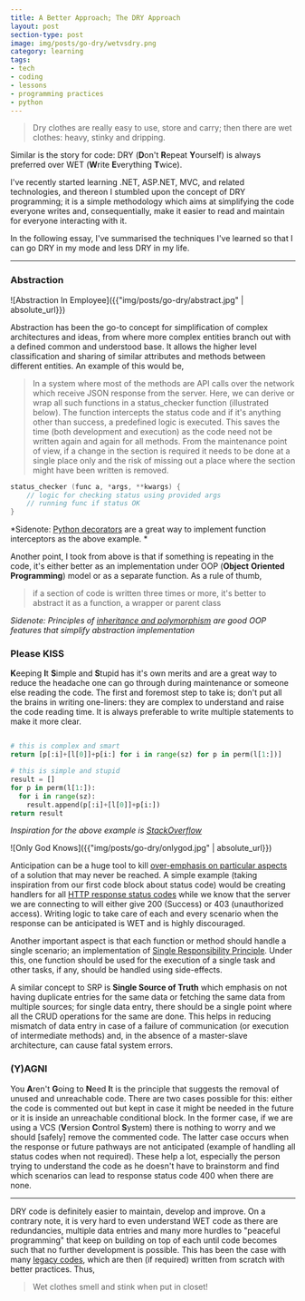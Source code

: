 ```yaml
---
title: A Better Approach; The DRY Approach
layout: post
section-type: post
image: img/posts/go-dry/wetvsdry.png
category: learning
tags:
- tech
- coding
- lessons
- programming practices
- python
---
```


> Dry clothes are really easy to use, store and carry; then there are wet clothes: heavy, stinky and dripping.

Similar is the story for code: DRY (**D**on't **R**epeat **Y**ourself) is always preferred over WET (**W**rite **E**verything **T**wice). 

I've recently started learning .NET, ASP.NET, MVC, and related technologies, and thereon I stumbled upon the concept of DRY programming; it is a simple methodology which aims at simplifying the code everyone writes and, consequentially, make it easier to read and maintain for everyone interacting with it.

In the following essay, I've summarised the techniques I've learned so that I can go DRY in my mode and less DRY in my life.

---
### Abstraction

![Abstraction In Employee]({{"img/posts/go-dry/abstract.jpg" | absolute_url}})

Abstraction has been the go-to concept for simplification of complex architectures and ideas, from where more complex entities branch out with a defined common and understood base. It allows the higher level classification and sharing of similar attributes and methods between different entities. An example of this would be,

> In a system where most of the methods are API calls over the network which receive JSON response from the server. Here, we can derive or wrap all such functions in a status_checker function (illustrated below). The function intercepts the status code and if it's anything other than success, a predefined logic is executed. This saves the time (both development and execution) as the code need not be written again and again for all methods. From the maintenance point of view, if a change in the section is required it needs to be done at a single place only and the risk of missing out a place where the section might have been written is removed.

```c
status_checker (func a, *args, **kwargs) {
	// logic for checking status using provided args
	// running func if status OK
}
```

*Sidenote: [Python decorators](https://realpython.com/primer-on-python-decorators/) are a great way to implement function interceptors as the above example. *

Another point, I took from above is that if something is repeating in the code, it's either better as an implementation under OOP (**Object** **Oriented** **Programming**) model or as a separate function. As a rule of thumb,

> if a section of code is written three times or more, it's better to abstract it as a function, a wrapper or parent class

*Sidenote: Principles of [inheritance and polymorphism](https://overiq.com/python-101/inheritance-and-polymorphism-in-python/) are good OOP features that simplify abstraction implementation*

### Please KISS

**K**eeping **I**t  **S**imple and **S**tupid has it's own merits and are a great way to reduce the headache one can go through during maintenance or someone else reading the code. The first and foremost step to take is; don't put all the brains in writing one-liners: they are complex to understand and raise the code reading time. It is always preferable to write multiple statements to make it more clear.

```python

# this is complex and smart
return [p[:i]+[l[0]]+p[i:] for i in range(sz) for p in perm(l[1:])]

# this is simple and stupid
result = []
for p in perm(l[1:]):
  for i in range(sz):
    result.append(p[:i]+[l[0]]+p[i:])
return result

```

*Inspiration for the above example is [StackOverflow](https://stackoverflow.com/questions/2581965/python-beginner-confused-by-a-complex-line-of-code)*

![Only God Knows]({{"img/posts/go-dry/onlygod.jpg" | absolute_url}})

Anticipation can be a huge tool to kill [over-emphasis on particular aspects](https://blog.bradfieldcs.com/you-are-not-google-84912cf44afb?gi=e970f412dc3f) of a solution that may never be reached. A simple example (taking inspiration from our first code block about status code) would be creating handlers for all [HTTP response status codes](https://developer.mozilla.org/en-US/docs/Web/HTTP/Status) while we know that the server we are connecting to will either give 200 (Success) or 403 (unauthorized access). Writing logic to take care of each and every scenario when the response can be anticipated is WET and is highly discouraged. 

Another important aspect is that each function or method should handle a single scenario; an implementation of [Single Responsibility Principle](https://dev.to/wemake-services/enforcing-single-responsibility-principle-in-python-2il8). Under this, one function should be used for the execution of a single task and other tasks, if any, should be handled using side-effects.

A similar concept to SRP is **Single Source of Truth** which emphasis on not having duplicate entries for the same data or fetching the same data from multiple sources; for single data entry, there should be a single point where all the CRUD operations for the same are done. This helps in reducing mismatch of data entry in case of a failure of communication (or execution of intermediate methods) and, in the absence of a master-slave architecture, can cause fatal system errors.

### (Y)AGNI

You **A**ren't **G**oing to **N**eed **I**t is the principle that suggests the removal of unused and unreachable code. There are two cases possible for this: either the code is commented out but kept in case it might be needed in the future or it is inside an unreachable conditional block. In the former case, if we are using a VCS (**V**ersion **C**ontrol **S**ystem) there is nothing to worry and we should [safely] remove the commented code. The latter case occurs when the response or future pathways are not anticipated (example of handling all status codes when not required). These help a lot, especially the person trying to understand the code as he doesn't have to brainstorm and find which scenarios can lead to response status code 400 when there are none.

---

DRY code is definitely easier to maintain, develop and improve. On a contrary note, it is very hard to even understand WET code as there are redundancies, multiple data entries and many more hurdles to "peaceful programming" that keep on building on top of each until code becomes such that no further development is possible. This has been the case with many [legacy codes](https://en.wikipedia.org/wiki/Legacy_code), which are then (if required) written from scratch with better practices. Thus,

> Wet clothes smell and stink when put in closet!